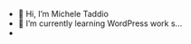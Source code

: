 - 👋 Hi, I’m Michele Taddio 
- 🌱 I’m currently learning WordPress work s...
- 

<!---
MediaKeleMestre/MediaKeleMestre is a ✨ special ✨ repository because its `README.md` (this file) appears on your GitHub profile.
You can click the Preview link to take a look at your changes.
--->
